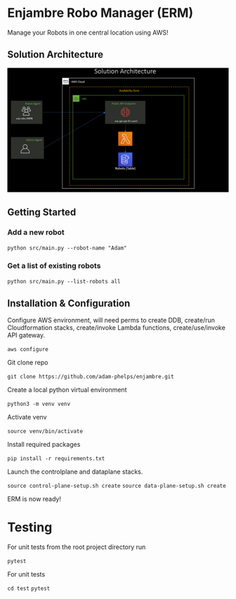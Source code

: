 # Enjambre Robo Manager (ERM)
Manage your Robots in one central location using AWS!

## Solution Architecture
![Solution Visual](imgs/EnjambreArchitecture.png?raw=true "Enjambre Solution")

## Getting Started 

### Add a new robot

`python src/main.py --robot-name "Adam"`

### Get a list of existing robots

`python src/main.py --list-robots all`

## Installation & Configuration 

Configure AWS environment, will need perms to create DDB, create/run Cloudformation stacks, create/invoke Lambda functions, create/use/invoke API gateway.

`aws configure`

Git clone repo

`git clone https://github.com/adam-phelps/enjambre.git`

Create a local python virtual environment

`python3 -m venv venv`

Activate venv

`source venv/bin/activate`

Install required packages

`pip install -r requirements.txt`

Launch the controlplane and dataplane stacks.

`source control-plane-setup.sh create`
`source data-plane-setup.sh create`

ERM is now ready!

# Testing

For unit tests from the root project directory run

`pytest`

For unit tests

`cd test`
`pytest`
